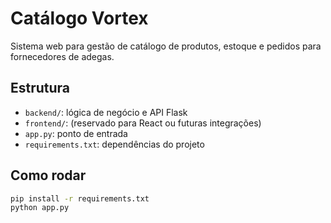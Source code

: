 # Catálogo Vortex

Sistema web para gestão de catálogo de produtos, estoque e pedidos para fornecedores de adegas.

## Estrutura
- `backend/`: lógica de negócio e API Flask
- `frontend/`: (reservado para React ou futuras integrações)
- `app.py`: ponto de entrada
- `requirements.txt`: dependências do projeto

## Como rodar

```bash
pip install -r requirements.txt
python app.py
```

